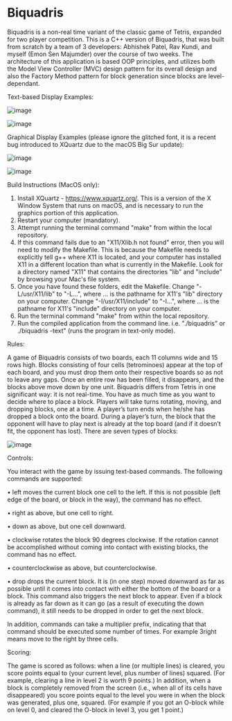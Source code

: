 # Biquadris
Biquadris is a non-real time variant of the classic game of Tetris, expanded for two player competition. This is a C++ version of Biquadris, that was built from scratch by a team of 3 developers: Abhishek Patel, Rav Kundi, and myself (Emon Sen Majumder) over the course of two weeks. The architecture of this application is based OOP principles, and utilizes both the Model View Controller (MVC) design pattern for its overall design and also the Factory Method pattern for block generation since blocks are level-dependant.

Text-based Display Examples:

![image](https://user-images.githubusercontent.com/55682406/134313295-47677310-cc9c-40d7-97a7-40854c8c7b82.png)

![image](https://user-images.githubusercontent.com/55682406/134313910-b999e264-55af-465c-b0e2-9cb39ecdad25.png)

Graphical Display Examples (please ignore the glitched font, it is a recent bug introduced to XQuartz due to the macOS Big Sur update):

![image](https://user-images.githubusercontent.com/55682406/134314245-f145754b-3f01-437e-8c60-7eb4223554ef.png)

![image](https://user-images.githubusercontent.com/55682406/134314075-df44656b-3d67-4dd6-bc93-22320cd40400.png)

Build Instructions (MacOS only):
1. Install XQuartz - https://www.xquartz.org/. This is a version of the X Window System that runs on macOS, and is necessary to run the graphics portion of this application.
2. Restart your computer (mandatory).
3. Attempt running the terminal command "make" from within the local repository.
4. If this command fails due to an "X11/Xlib.h not found" error, then you will need to modify the Makefile. This is because the Makefile needs to explicitly tell g++ where X11 is located, and your computer has installed X11 in a different location than what is currently in the Makefile. Look for a directory named "X11" that contains the directories "lib" and "include" by browsing your Mac's file system.
5. Once you have found these folders, edit the Makefile. Change "-L/usr/X11/lib" to "-L...", where ... is the pathname for X11's "lib" directory on your computer. Change "-I/usr/X11/include" to "-I...", where ... is the pathname for X11's "include" directory on your computer.
6. Run the terminal command "make" from within the local repository.
7. Run the compiled application from the command line. i.e. "./biquadris" or ./biquadris -text" (runs the program in text-only mode).

Rules:

A game of Biquadris consists of two boards, each 11 columns wide and 15 rows high. Blocks consisting of four cells (tetrominoes) appear at the top of each board, and you must drop them onto their respective boards so as not to leave any gaps. Once an entire row has been filled, it disappears, and the blocks above move down by one unit. Biquadris differs from Tetris in one significant way: it is not real-time. You have as much time as you want to decide where to place a block. Players will take turns rotating, moving, and dropping blocks, one at a time. A player’s turn ends when he/she has dropped a block onto the board. During a player’s turn, the block that the opponent will have to play next is already at the top board (and if it doesn’t fit, the opponent has lost). 
There are seven types of blocks:

![image](https://user-images.githubusercontent.com/55682406/134312264-a17eefcb-537c-4231-bef1-b91d71e524ef.png)

Controls:

You interact with the game by issuing text-based commands. The following commands are supported:

• left moves the current block one cell to the left. If this is not possible (left edge of the board, or block in the way), the command has no effect.

• right as above, but one cell to right.

• down as above, but one cell downward.

• clockwise rotates the block 90 degrees clockwise. If the rotation cannot be accomplished without coming into contact with existing blocks, the command has no effect.

• counterclockwise as above, but counterclockwise.

• drop drops the current block. It is (in one step) moved downward as far as possible until it comes into contact with either the bottom of the board or a block. This command also triggers the next block to appear. Even if a block is already as far down as it can go (as a result of executing the down command), it still needs to be dropped in order to get the next block.

In addition, commands can take a multiplier prefix, indicating that that command should be executed some number of times. For example 3right means move to the right by three cells.

Scoring:

The game is scored as follows: when a line (or multiple lines) is cleared, you score points equal to (your current level, plus number of lines) squared. (For example, clearing a line in level 2 is worth 9 points.) In addition, when a block is completely removed from the screen (i.e., when all of its cells have disappeared) you score points equal to the level you were in when the block was generated, plus one, squared. (For example if you got an O-block while on level 0, and cleared the O-block in level 3, you get 1 point.)
